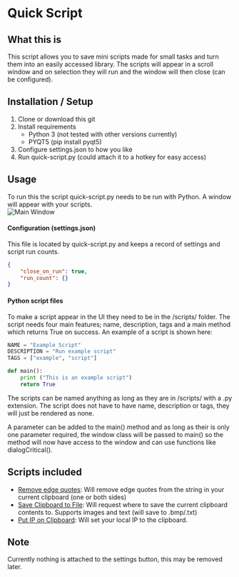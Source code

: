 # Quick Script

## What this is
This script allows you to save mini scripts made for small tasks and turn them into an easily accessed library. The scripts will appear in a scroll window and on selection they will run and the window will then close (can be configured).

## Installation / Setup
 1. Clone or download this git
 2. Install requirements
    - Python 3 (not tested with other versions currently)
    - PYQT5 (pip install pyqt5)
 3. Configure settings.json to how you like
 4. Run quick-script.py (could attach it to a hotkey for easy access)

## Usage
To run this the script quick-script.py needs to be run with Python. A window will appear with your scripts. <br/>
![Main Window](http://i.imgur.com/KhZCUpG.png "Main Window")


#### Configuration (settings.json)
This file is located by quick-script.py and keeps a record of settings and script run counts.
```json
{
    "close_on_run": true,
    "run_count": {}
}
```

#### Python script files
To make a script appear in the UI they need to be in the /scripts/ folder. The script needs four main features; name, description, tags and a main method which returns True on success. An example of a script is shown here:
```python
NAME = "Example Script"
DESCRIPTION = "Run example script"
TAGS = ["example", "script"]

def main():
    print ("This is an example script")
    return True
```
The scripts can be named anything as long as they are in /scripts/ with a .py extension. The script does not have to have name, description or tags, they will just be rendered as none.

A parameter can be added to the main() method and as long as their is only one parameter required, the window class will be passed to main() so the method will now have access to the window and can use functions like dialogCritical().

## Scripts included
 - [Remove edge quotes](scripts/remove_edge_quotes.py): Will remove edge quotes from the string in your current clipboard (one or both sides)
 - [Save Clipboard to File](cripts/save_clipboard_to_file.py): Will request where to save the current clipboard contents to. Supports images and text (will save to .bmp/.txt)
 - [Put IP on Clipboard](cripts/ip_to_clipboard.py): Will set your local IP to the clipboard.

## Note
Currently nothing is attached to the settings button, this may be removed later.